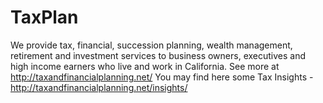 # TaxPlan

We provide tax, financial, succession planning, wealth management, retirement and investment services to business owners, executives and high income earners who live and work in California. See more at http://taxandfinancialplanning.net/
You may find here some Tax Insights - http://taxandfinancialplanning.net/insights/
